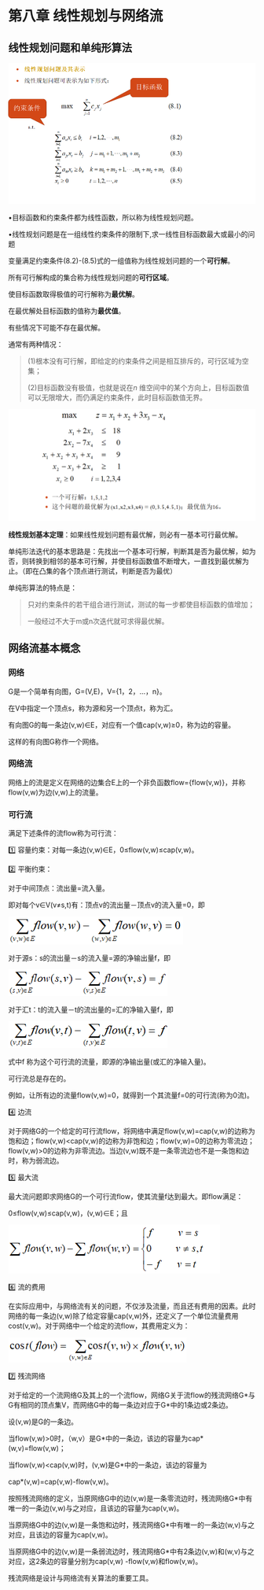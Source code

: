 # 第八章 线性规划与网络流

## 线性规划问题和单纯形算法

![image-20211209083924543](https://raw.githubusercontent.com/yijunquan-afk/img-bed-1/main/img4/1695719511.png)

•目标函数和约束条件都为线性函数，所以称为线性规划问题。

•线性规划问题是在一组线性约束条件的限制下,求一线性目标函数最大或最小的问题

变量满足约束条件(8.2)-(8.5)式的一组值称为线性规划问题的一个**可行解**。

所有可行解构成的集合称为线性规划问题的**可行区域**。

使目标函数取得极值的可行解称为**最优解**。

在最优解处目标函数的值称为**最优值**。

有些情况下可能不存在最优解。

通常有两种情况：

> (1)根本没有可行解，即给定的约束条件之间是相互排斥的，可行区域为空集；
>
> (2)目标函数没有极值，也就是说在*n* 维空间中的某个方向上，目标函数值可以无限增大，而仍满足约束条件，此时目标函数值无界。

![image-20211209084034064](https://raw.githubusercontent.com/yijunquan-afk/img-bed-1/main/img4/1695719512.png)

**线性规划基本定理**：如果线性规划问题有最优解，则必有一基本可行最优解。

单纯形法迭代的基本思路是：先找出一个基本可行解，判断其是否为最优解，如为否，则转换到相邻的基本可行解，并使目标函数值不断增大，一直找到最优解为止。（即在凸集的各个顶点进行测试，判断是否为最优）

单纯形算法的特点是：

> 只对约束条件的若干组合进行测试，测试的每一步都使目标函数的值增加；
>
> 一般经过不大于m或n次迭代就可求得最优解。

## 网络流基本概念

### 网络

G是一个简单有向图，G=(V,E)，V={1，2，…，n}。

在V中指定一个顶点s，称为源和另一个顶点t，称为汇。

有向图G的每一条边(v,w)∈E，对应有一个值cap(v,w)≥0，称为边的容量。

这样的有向图G称作一个网络。

### 网络流

网络上的流是定义在网络的边集合E上的一个非负函数flow={flow(v,w)}，并称flow(v,w)为边(v,w)上的流量。

### 可行流

满足下述条件的流flow称为可行流：

:one: 容量约束：对每一条边(v,w)∈E，0≤flow(v,w)≤cap(v,w)。

:two: 平衡约束：

对于中间顶点：流出量=流入量。

即对每个v∈V(v≠s,t)有：顶点v的流出量－顶点v的流入量=0，即

![image-20211208235249714](https://raw.githubusercontent.com/yijunquan-afk/img-bed-1/main/img4/1695719513.png)

对于源s：s的流出量－s的流入量=源的净输出量f，即

![image-20211208235309847](https://raw.githubusercontent.com/yijunquan-afk/img-bed-1/main/img4/1695719515.png)

对于汇t：t的流入量－t的流出量的=汇的净输入量f，即

![image-20211208235330019](https://raw.githubusercontent.com/yijunquan-afk/img-bed-1/main/img4/1695719516.png)

式中f 称为这个可行流的流量，即源的净输出量(或汇的净输入量)。

可行流总是存在的。

例如，让所有边的流量flow(v,w)=0，就得到一个其流量f=0的可行流(称为0流)。

:four: 边流

对于网络G的一个给定的可行流flow，将网络中满足flow(v,w)=cap(v,w)的边称为饱和边；flow(v,w)<cap(v,w)的边称为非饱和边；flow(v,w)=0的边称为零流边；flow(v,w)>0的边称为非零流边。当边(v,w)既不是一条零流边也不是一条饱和边时，称为弱流边。

:five: 最大流

最大流问题即求网络G的一个可行流flow，使其流量f达到最大。即flow满足：

0≤flow(v,w)≤cap(v,w)，(v,w)∈E；且

![image-20211209083339512](https://raw.githubusercontent.com/yijunquan-afk/img-bed-1/main/img4/1695719517.png)

:six: 流的费用

在实际应用中，与网络流有关的问题，不仅涉及流量，而且还有费用的因素。此时网络的每一条边(v,w)除了给定容量cap(v,w)外，还定义了一个单位流量费用cost(v,w)。对于网络中一个给定的流flow，其费用定义为：

![image-20211209083346822](https://raw.githubusercontent.com/yijunquan-afk/img-bed-1/main/img4/1695719519.png)

:seven: 残流网络

对于给定的一个流网络G及其上的一个流flow，网络G关于流flow的残流网络G\*与G有相同的顶点集V，而网络G中的每一条边对应于G*中的1条边或2条边。

设(v,w)是G的一条边。

当flow(v,w)>0时，（w,v）是G*中的一条边，该边的容量为cap\*(w,v)=flow(v,w)；

当flow(v,w)<cap(v,w)时，(v,w)是G*中的一条边，该边的容量为

cap*(v,w)=cap(v,w)-flow(v,w)。

按照残流网络的定义，当原网络G中的边(v,w)是一条零流边时，残流网络G*中有唯一的一条边(v,w)与之对应，且该边的容量为cap(v,w)。

当原网络G中的边(v,w)是一条饱和边时，残流网络G*中有唯一的一条边(w,v)与之对应，且该边的容量为cap(v,w)。

当原网络G中的边(v,w)是一条弱流边时，残流网络G*中有2条边(v,w)和(w,v)与之对应，这2条边的容量分别为cap(v,w) -flow(v,w)和flow(v,w)。

残流网络是设计与网络流有关算法的重要工具。

